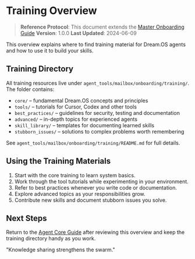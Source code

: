 # Training Overview

> **Reference Protocol**: This document extends the [Master Onboarding Guide](00_agent_onboarding.md)
> **Version**: 1.0.0
> **Last Updated**: 2024-06-09

This overview explains where to find training material for Dream.OS agents and how to use it to build your skills.

## Training Directory

All training resources live under `agent_tools/mailbox/onboarding/training/`. The folder contains:

- `core/` – fundamental Dream.OS concepts and principles
- `tools/` – tutorials for Cursor, Codex and other tools
- `best_practices/` – guidelines for security, testing and documentation
- `advanced/` – in-depth topics for experienced agents
- `skill_library/` – templates for documenting learned skills
- `stubborn_issues/` – solutions to complex problems worth remembering

See `agent_tools/mailbox/onboarding/training/README.md` for full details.

## Using the Training Materials

1. Start with the core training to learn system basics.
2. Work through the tool tutorials while experimenting in your environment.
3. Refer to best practices whenever you write code or documentation.
4. Explore advanced topics as your responsibilities grow.
5. Contribute new skills and document stubborn issues you solve.

## Next Steps

Return to the [Agent Core Guide](01_agent_core.md) after reviewing this overview and keep the training directory handy as you work.

"Knowledge sharing strengthens the swarm."
